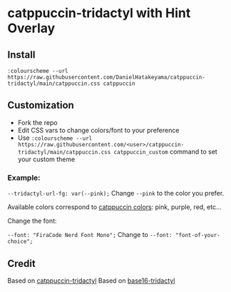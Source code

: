# catppuccin-tridactyl with Hint Overlay

## Install
`:colourscheme --url https://raw.githubusercontent.com/DanielHatakeyama/catppuccin-tridactyl/main/catppuccin.css catppuccin`

## Customization
- Fork the repo
- Edit CSS vars to change colors/font to your preference
- Use `:colourscheme --url https://raw.githubusercontent.com/<user>/catppuccin-tridactyl/main/catppuccin.css catppuccin_custom` command to set your custom theme

### Example: 

`--tridactyl-url-fg: var(--pink);` Change `--pink` to the color you prefer.

Available colors correspond to [catppuccin colors](https://catppuccintheme.com/contribute): pink, purple, red, etc...

Change the font:

`--font: "FiraCode Nerd Font Mono";` Change to `--font: "font-of-your-choice";`

## Credit
Based on [catppuccin-tridactyl](https://github.com/lonepie/catppuccin-tridactyl)
Based on [base16-tridactyl](https://github.com/bezmi/base16-tridactyl)
